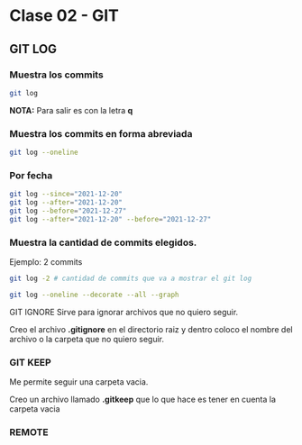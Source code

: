 # Clase 02 - GIT

## GIT LOG

### Muestra los commits
```sh
git log
```
**NOTA:** Para salir es con la letra **q**


### Muestra los commits en forma abreviada
```sh
git log --oneline
```
### Por fecha

```sh
git log --since="2021-12-20"
git log --after="2021-12-20"
git log --before="2021-12-27"
git log --after="2021-12-20" --before="2021-12-27"
```
### Muestra la cantidad de commits elegidos.

Ejemplo: 2 commits

```sh
git log -2 # cantidad de commits que va a mostrar el git log
```

```sh
git log --oneline --decorate --all --graph
```

GIT IGNORE
Sirve para ignorar archivos que no quiero seguir.

Creo el archivo **.gitignore** en el directorio raiz y dentro coloco el nombre del archivo o la carpeta que no quiero seguir.


### GIT KEEP
Me permite seguir una carpeta vacia.

Creo un archivo llamado **.gitkeep** que lo que hace es tener en cuenta la carpeta vacia

### REMOTE
